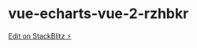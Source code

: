 # vue-echarts-vue-2-rzhbkr

[Edit on StackBlitz ⚡️](https://stackblitz.com/edit/vue-echarts-vue-2-rzhbkr)